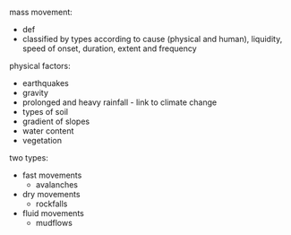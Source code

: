 mass movement:
- def
- classified by types according to cause (physical and human), liquidity, speed of onset, duration, extent and frequency

physical factors:
- earthquakes
- gravity
- prolonged and heavy rainfall - link to climate change
- types of soil
- gradient of slopes
- water content
- vegetation

two types:
- fast movements
  - avalanches
- dry movements
  - rockfalls
- fluid movements
  - mudflows
